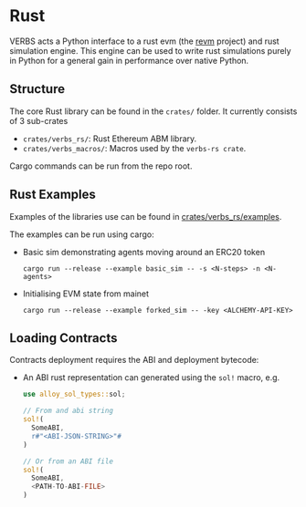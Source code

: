 # Rust

VERBS acts a Python interface to a rust evm (the
[revm](https://github.com/bluealloy/revm) project)
and rust simulation engine. This engine can be used
to write rust simulations purely in Python for a general
gain in performance over native Python.

## Structure

The core Rust library can be found in the `crates/` folder.
It currently consists of 3 sub-crates

* `crates/verbs_rs/`: Rust Ethereum ABM library.
* `crates/verbs_macros/`: Macros used by the `verbs-rs crate`.

Cargo commands can be run from the repo root.

## Rust Examples

Examples of the libraries use can be found in
[crates/verbs_rs/examples](../../crates/verbs_rs/examples).

The examples can be run using cargo:

- Basic sim demonstrating agents moving around an ERC20 token

  ```
  cargo run --release --example basic_sim -- -s <N-steps> -n <N-agents>
  ```

- Initialising EVM state from mainet

  ```
  cargo run --release --example forked_sim -- -key <ALCHEMY-API-KEY>
  ```

## Loading Contracts

Contracts deployment requires the ABI and deployment bytecode:

- An ABI rust representation can generated using the `sol!` macro, e.g.

  ```rust
  use alloy_sol_types::sol;

  // From and abi string
  sol!(
    SomeABI,
    r#"<ABI-JSON-STRING>"#
  )

  // Or from an ABI file
  sol!(
    SomeABI,
    <PATH-TO-ABI-FILE>
  )
  ```
